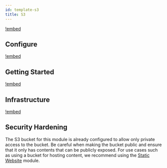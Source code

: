 ```yaml
---
id: template-s3
title: S3
---
```


[!embed](./about.md)

## Configure

[!embed](./configure.md)

## Getting Started

[!embed](./getting-started.md)

## Infrastructure

[!embed](./../shared/infrastructure.md)

## Security Hardening

The S3 bucket for this module is already configured to allow only private access to the bucket. Be careful when making the bucket public and ensure that it only has contents that can be publicly exposed. For use cases such as using a bucket for hosting content, we recommend using the [Static Website](./static-website-aws) module.
